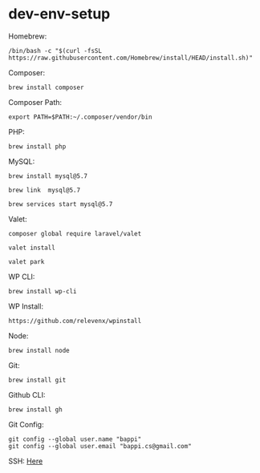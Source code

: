 # dev-env-setup

Homebrew: 
```
/bin/bash -c "$(curl -fsSL https://raw.githubusercontent.com/Homebrew/install/HEAD/install.sh)"
```
Composer: 
```
brew install composer
```
Composer Path:
```
export PATH=$PATH:~/.composer/vendor/bin
```
PHP:
```
brew install php
```
MySQL:
```
brew install mysql@5.7
```
```
brew link  mysql@5.7
```
```
brew services start mysql@5.7
```
Valet:
```
composer global require laravel/valet
```
```
valet install
```
```
valet park
```
WP CLI:
```
brew install wp-cli
```
WP Install:
```
https://github.com/relevenx/wpinstall
```
Node: 
```
brew install node
```
Git: 
```
brew install git
```
Github CLI:
```
brew install gh
```
Git Config:
```
git config --global user.name "bappi"
git config --global user.email "bappi.cs@gmail.com"
```
SSH: [Here](https://docs.github.com/en/authentication/connecting-to-github-with-ssh/generating-a-new-ssh-key-and-adding-it-to-the-ssh-agent?platform=mac)
